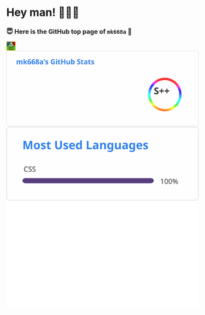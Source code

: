 # Hey man! 🤟🤟🤟
### 😇 Here is the GitHub top page of `mk668a` 🌈 

<img align="left" src="./assets/The-Bicycle-Day-Image.jpg" width="24px" height="24px"/>

<a href="https://github.com/anuraghazra/github-readme-stats">
  <img align="left" src="./assets/api.svg" />
</a>
<a href="https://github.com/anuraghazra/github-readme-stats">
  <img align="left" src="./assets/api-top-langs.svg" />
</a>
